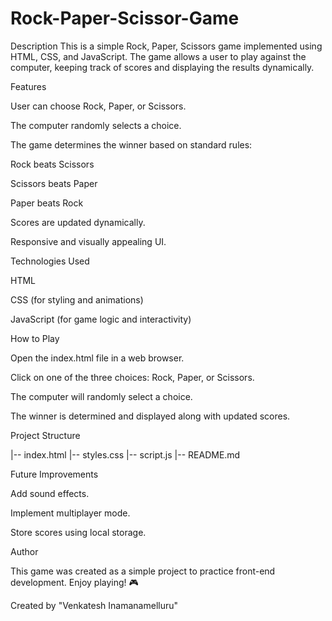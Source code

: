 # Rock-Paper-Scissor-Game
Description
This is a simple Rock, Paper, Scissors game implemented using HTML, CSS, and JavaScript. The game allows a user to play against the computer, keeping track of scores and displaying the results dynamically.

Features

User can choose Rock, Paper, or Scissors.

The computer randomly selects a choice.

The game determines the winner based on standard rules:

Rock beats Scissors

Scissors beats Paper

Paper beats Rock

Scores are updated dynamically.

Responsive and visually appealing UI.

Technologies Used

HTML

CSS (for styling and animations)

JavaScript (for game logic and interactivity)

How to Play

Open the index.html file in a web browser.

Click on one of the three choices: Rock, Paper, or Scissors.

The computer will randomly select a choice.

The winner is determined and displayed along with updated scores.

Project Structure

|-- index.html
|-- styles.css
|-- script.js
|-- README.md

Future Improvements

Add sound effects.

Implement multiplayer mode.

Store scores using local storage.

Author

This game was created as a simple project to practice front-end development. Enjoy playing! 🎮

Created by "Venkatesh Inamanamelluru"
